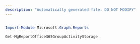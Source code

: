 ```yaml
---
description: "Automatically generated file. DO NOT MODIFY"
---
```


```powershell

Import-Module Microsoft.Graph.Reports

Get-MgReportOffice365GroupActivityStorage

```